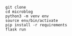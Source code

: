 [//]: # (Steps a student would have to take to get the microblog running:)

```
git clone
cd microblog
python3 -m venv env
source env/bin/activate
pip install -r requirements
flask run
```